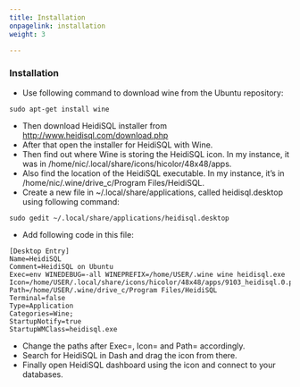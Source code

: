 ```yaml
---
title: Installation
onpagelink: installation
weight: 3

---
```


### Installation

- Use following command to download wine from the Ubuntu repository:
 
 ```
sudo apt-get install wine
```

- Then download HeidiSQL installer from http://www.heidisql.com/download.php
- After that open the installer for HeidiSQL with Wine.
- Then find out where Wine is storing the HeidiSQL icon. In my instance, it was in /home/nic/.local/share/icons/hicolor/48x48/apps.
- Also find the location of the HeidiSQL executable. In my instance, it’s in /home/nic/.wine/drive\_c/Program Files/HeidiSQL.
- Create a new file in ~/.local/share/applications, called heidisql.desktop using following command:
 
 ```
sudo gedit ~/.local/share/applications/heidisql.desktop
```

- Add following code in this file:
 
 ```
[Desktop Entry]
Name=HeidiSQL
Comment=HeidiSQL on Ubuntu
Exec=env WINEDEBUG=-all WINEPREFIX=/home/USER/.wine wine heidisql.exe
Icon=/home/USER/.local/share/icons/hicolor/48x48/apps/9103_heidisql.0.png
Path=/home/USER/.wine/drive_c/Program Files/HeidiSQL
Terminal=false
Type=Application
Categories=Wine;
StartupNotify=true
StartupWMClass=heidisql.exe
```

- Change the paths after Exec=, Icon= and Path= accordingly.
- Search for HeidiSQL in Dash and drag the icon from there.
- Finally open HeidiSQL dashboard using the icon and connect to your databases.
 